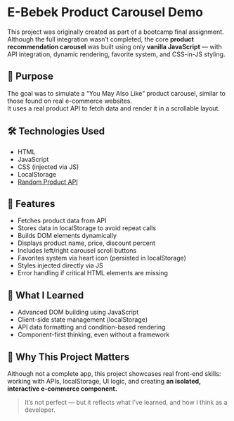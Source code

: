 # E-Bebek Product Carousel Demo

This project was originally created as part of a bootcamp final assignment.  
Although the full integration wasn’t completed, the core **product recommendation carousel** was built using only **vanilla JavaScript** — with API integration, dynamic rendering, favorite system, and CSS-in-JS styling.

## 🎯 Purpose

The goal was to simulate a “You May Also Like” product carousel, similar to those found on real e-commerce websites.  
It uses a real product API to fetch data and render it in a scrollable layout.

## 🛠️ Technologies Used

- HTML  
- JavaScript  
- CSS (injected via JS)  
- LocalStorage  
- [Random Product API](https://gist.githubusercontent.com/sevindi/.../products.json)

## 🧩 Features

- Fetches product data from API  
- Stores data in localStorage to avoid repeat calls  
- Builds DOM elements dynamically  
- Displays product name, price, discount percent  
- Includes left/right carousel scroll buttons  
- Favorites system via heart icon (persisted in localStorage)  
- Styles injected directly via JS  
- Error handling if critical HTML elements are missing

## 🧠 What I Learned

- Advanced DOM building using JavaScript  
- Client-side state management (localStorage)  
- API data formatting and condition-based rendering  
- Component-first thinking, even without a framework

## 👀 Why This Project Matters

Although not a complete app, this project showcases real front-end skills:  
working with APIs, localStorage, UI logic, and creating **an isolated, interactive e-commerce component.**

> It’s not perfect — but it reflects what I’ve learned, and how I think as a developer.
